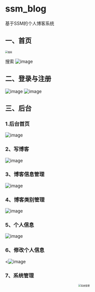 
# ssm_blog
基于SSM的个人博客系统

## 一、首页

<img src="https://user-images.githubusercontent.com/32926995/188898397-e4dfc096-387d-4f0c-86f3-6670bedb59ff.png" style="zoom:50%"  alt="搜索"/><br/>

搜索
![image](https://user-images.githubusercontent.com/32926995/188898625-51f835da-8a7e-48da-9930-157c9ac36978.png)

## 二、登录与注册
![image](https://user-images.githubusercontent.com/32926995/188898840-6073e558-e97a-4935-bb3e-27c7b6b12e25.png)
![image](https://user-images.githubusercontent.com/32926995/188899004-83d592ab-083f-42f9-940a-609d49540140.png)

## 三、后台
### 1.后台首页
![image](https://user-images.githubusercontent.com/32926995/188899276-e4c1b176-0acc-4cdd-8199-895fe9b529eb.png)

### 2、写博客
![image](https://user-images.githubusercontent.com/32926995/188899429-e4ebe045-b392-4723-8383-6e14bddf7df0.png)

### 3、博客信息管理
![image](https://user-images.githubusercontent.com/32926995/188899550-09ba5774-6e59-43c3-ae18-8e639a3dedaf.png)

### 4、博客类别管理
![image](https://user-images.githubusercontent.com/32926995/188899703-5150522f-b1cf-4ea9-a11d-e55c2145cb69.png)

### 5、个人信息
![image](https://user-images.githubusercontent.com/32926995/188899838-d39ef46d-3857-4db0-9c43-650e163db1d7.png)

### 6、修改个人信息
<![image](https://user-images.githubusercontent.com/32926995/188906895-5c61b3da-4669-4b1c-b8b5-13711343e4a3.png)

### 7、系统管理
<div align=center>
<img src="https://user-images.githubusercontent.com/32926995/188900103-3b623482-e23f-4605-b579-499fe5b79d7a.png" style="zoom:50%" alt="系统管理"/><br/>
</div>

